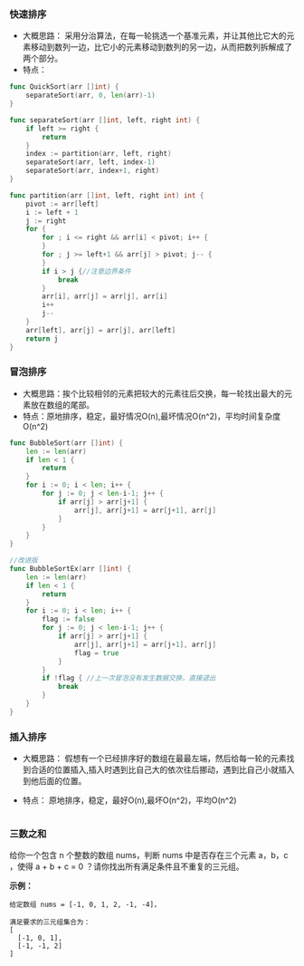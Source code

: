### 快速排序

- 大概思路： 采用分治算法，在每一轮挑选一个基准元素，并让其他比它大的元素移动到数列一边，比它小的元素移动到数列的另一边，从而把数列拆解成了两个部分。
- 特点：

```go
func QuickSort(arr []int) {
	separateSort(arr, 0, len(arr)-1)
}

func separateSort(arr []int, left, right int) {
	if left >= right {
		return
	}
	index := partition(arr, left, right)
	separateSort(arr, left, index-1)
	separateSort(arr, index+1, right)
}

func partition(arr []int, left, right int) int {
	pivot := arr[left]
	i := left + 1
	j := right
	for {
		for ; i <= right && arr[i] < pivot; i++ {
		}
		for ; j >= left+1 && arr[j] > pivot; j-- {
		}
		if i > j {//注意边界条件
			break
		}
		arr[i], arr[j] = arr[j], arr[i]
		i++
		j--
	}
	arr[left], arr[j] = arr[j], arr[left]
	return j
}
```

### 冒泡排序

- 大概思路：挨个比较相邻的元素把较大的元素往后交换，每一轮找出最大的元素放在数组的尾部。
- 特点：原地排序，稳定，最好情况O(n),最坏情况O(n^2)，平均时间复杂度O(n^2)

```go
func BubbleSort(arr []int) {
	len := len(arr)
	if len < 1 {
		return
	}
	for i := 0; i < len; i++ {
		for j := 0; j < len-i-1; j++ {
			if arr[j] > arr[j+1] {
				arr[j], arr[j+1] = arr[j+1], arr[j]
			}
		}
	}
}

//改进版
func BubbleSortEx(arr []int) {
	len := len(arr)
	if len < 1 {
		return
	}
	for i := 0; i < len; i++ {
		flag := false
		for j := 0; j < len-i-1; j++ {
			if arr[j] > arr[j+1] {
				arr[j], arr[j+1] = arr[j+1], arr[j]
				flag = true
			}
		}
		if !flag { //上一次冒泡没有发生数据交换，直接退出
			break
		}
	}
}
```

### 插入排序

- 大概思路： 假想有一个已经排序好的数组在最最左端，然后给每一轮的元素找到合适的位置插入,插入时遇到比自己大的依次往后挪动，遇到比自己小就插入到他后面的位置。

- 特点： 原地排序，稳定，最好O(n),最坏O(n^2)，平均O(n^2)

```

```



### 三数之和

给你一个包含 n 个整数的数组 nums，判断 nums 中是否存在三个元素 a，b，c ，使得 a + b + c = 0 ？请你找出所有满足条件且不重复的三元组。

**示例：**

```
给定数组 nums = [-1, 0, 1, 2, -1, -4]，

满足要求的三元组集合为：
[
  [-1, 0, 1],
  [-1, -1, 2]
]
```

